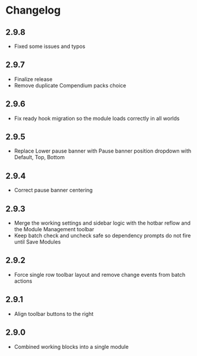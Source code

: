 # Changelog


## 2.9.8
* Fixed some issues and typos
  
## 2.9.7
* Finalize release
* Remove duplicate Compendium packs choice

## 2.9.6
* Fix ready hook migration so the module loads correctly in all worlds

## 2.9.5
* Replace Lower pause banner with Pause banner position dropdown with Default, Top, Bottom

## 2.9.4
* Correct pause banner centering

## 2.9.3
* Merge the working settings and sidebar logic with the hotbar reflow and the Module Management toolbar
* Keep batch check and uncheck safe so dependency prompts do not fire until Save Modules

## 2.9.2
* Force single row toolbar layout and remove change events from batch actions

## 2.9.1
* Align toolbar buttons to the right

## 2.9.0
* Combined working blocks into a single module
